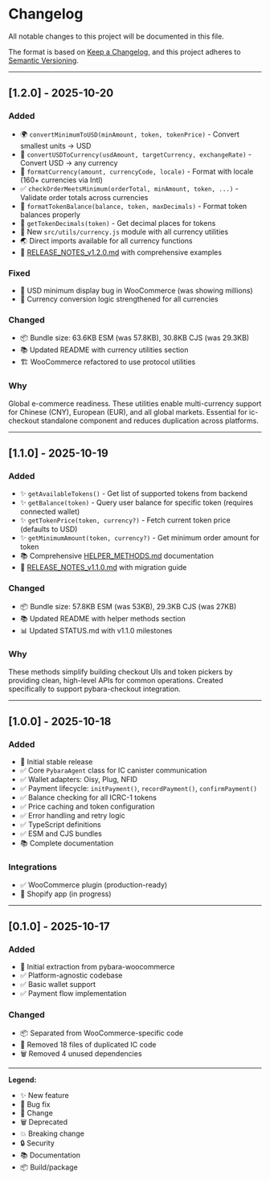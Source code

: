 # Changelog

All notable changes to this project will be documented in this file.

The format is based on [Keep a Changelog](https://keepachangelog.com/en/1.0.0/),
and this project adheres to [Semantic Versioning](https://semver.org/spec/v2.0.0.html).

---

## [1.2.0] - 2025-10-20

### Added
- 🌍 `convertMinimumToUSD(minAmount, token, tokenPrice)` - Convert smallest units → USD
- 💱 `convertUSDToCurrency(usdAmount, targetCurrency, exchangeRate)` - Convert USD → any currency
- 🎨 `formatCurrency(amount, currencyCode, locale)` - Format with locale (160+ currencies via Intl)
- ✅ `checkOrderMeetsMinimum(orderTotal, minAmount, token, ...)` - Validate order totals across currencies
- 🔢 `formatTokenBalance(balance, token, maxDecimals)` - Format token balances properly
- 📐 `getTokenDecimals(token)` - Get decimal places for tokens
- 📁 New `src/utils/currency.js` module with all currency utilities
- 🌏 Direct imports available for all currency functions
- 📝 [RELEASE_NOTES_v1.2.0.md](RELEASE_NOTES_v1.2.0.md) with comprehensive examples

### Fixed
- 🐛 USD minimum display bug in WooCommerce (was showing millions)
- 🐛 Currency conversion logic strengthened for all currencies

### Changed
- 📦 Bundle size: 63.6KB ESM (was 57.8KB), 30.8KB CJS (was 29.3KB)
- 📚 Updated README with currency utilities section
- 🏗️ WooCommerce refactored to use protocol utilities

### Why
Global e-commerce readiness. These utilities enable multi-currency support for Chinese (CNY), European (EUR), and all global markets. Essential for ic-checkout standalone component and reduces duplication across platforms.

---

## [1.1.0] - 2025-10-19

### Added
- ✨ `getAvailableTokens()` - Get list of supported tokens from backend
- ✨ `getBalance(token)` - Query user balance for specific token (requires connected wallet)
- ✨ `getTokenPrice(token, currency?)` - Fetch current token price (defaults to USD)
- ✨ `getMinimumAmount(token, currency?)` - Get minimum order amount for token
- 📚 Comprehensive [HELPER_METHODS.md](docs/HELPER_METHODS.md) documentation
- 📝 [RELEASE_NOTES_v1.1.0.md](RELEASE_NOTES_v1.1.0.md) with migration guide

### Changed
- 📦 Bundle size: 57.8KB ESM (was 53KB), 29.3KB CJS (was 27KB)
- 📚 Updated README with helper methods section
- 📊 Updated STATUS.md with v1.1.0 milestones

### Why
These methods simplify building checkout UIs and token pickers by providing clean, high-level APIs for common operations. Created specifically to support pybara-checkout integration.

---

## [1.0.0] - 2025-10-18

### Added
- 🎉 Initial stable release
- ✅ Core `PybaraAgent` class for IC canister communication
- ✅ Wallet adapters: Oisy, Plug, NFID
- ✅ Payment lifecycle: `initPayment()`, `recordPayment()`, `confirmPayment()`
- ✅ Balance checking for all ICRC-1 tokens
- ✅ Price caching and token configuration
- ✅ Error handling and retry logic
- ✅ TypeScript definitions
- ✅ ESM and CJS bundles
- 📚 Complete documentation

### Integrations
- ✅ WooCommerce plugin (production-ready)
- 🔄 Shopify app (in progress)

---

## [0.1.0] - 2025-10-17

### Added
- 🚧 Initial extraction from pybara-woocommerce
- ✅ Platform-agnostic codebase
- ✅ Basic wallet support
- ✅ Payment flow implementation

### Changed
- 📦 Separated from WooCommerce-specific code
- 🧹 Removed 18 files of duplicated IC code
- 🗑️ Removed 4 unused dependencies

---

**Legend:**
- ✨ New feature
- 🐛 Bug fix
- 🔄 Change
- 🗑️ Deprecated
- 💥 Breaking change
- 🔒 Security
- 📚 Documentation
- 📦 Build/package

